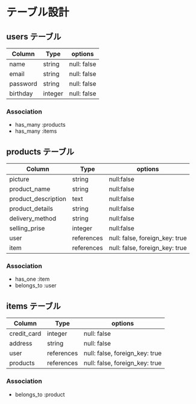 # テーブル設計

## users テーブル

| Column   | Type    | options     |
|----------|---------|-------------|
| name     | string  | null: false | 
| email    | string  | null: false |
| password | string  | null: false |
| birthday | integer | null: false |

### Association

- has_many :products
- has_many :items

## products テーブル

| Column             | Type       | options                        |
|--------------------|------------|--------------------------------|
| picture            | string     | null:false                     |
| product_name       | string     | null:false                     |
| product_description| text       | null:false                     |
| product_details    | string     | null:false                     |
| delivery_method    | string     |  null:false                    |
| selling_prise      | integer    | null:false                     |
| user               | references | null: false, foreign_key: true |
| item               | references | null: false, foreign_key: true |

### Association

- has_one :item
- belongs_to :user

## items テーブル

| Column      | Type       | options                        |
|-------------|------------|--------------------------------|
| credit_card | integer    | null: false                    | 
| address     | string     | null: false                    |
| user        | references | null: false, foreign_key: true |
| products    | references | null: false, foreign_key: true |

### Association

- belongs_to :product